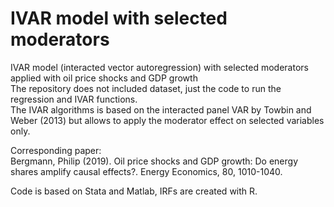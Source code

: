 # IVAR model with selected moderators
IVAR model (interacted vector autoregression) with selected moderators applied with oil price shocks and GDP growth <br>
The repository does not included dataset, just the code to run the regression and IVAR functions. <br>
The IVAR algorithms is based on the interacted panel VAR by Towbin and Weber (2013) but allows to apply the moderator effect on selected variables only.

Corresponding paper:<br>
Bergmann, Philip (2019). Oil price shocks and GDP growth: Do energy shares amplify causal effects?. Energy Economics, 80, 1010-1040.

Code is based on Stata and Matlab, IRFs are created with R.

